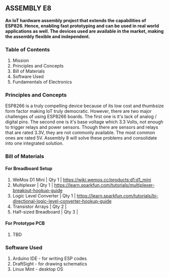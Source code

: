 ## ASSEMBLY E8
**An IoT hardware assembly project that extends the capabilities of ESP826. Hence, enabling fast prototyping and can be used in real world applications as well. The devices used are available in the market, making the assembly flexible and independent.**

### Table of Contents
1. Mission
2. Principles and Concepts
3. Bill of Materials
4. Software Used
5. Fundamentals of Electronics

### Principles and Concepts
ESP8266 is a truly compelling device because of its low cost and thumbsize form factor making IoT truly democratic. However, there are two major challenges of using ESP8266 boards. The first one is it's lack of analog / digital pins. The second one is it's base voltage which 3.3 Volts, not enough to trigger relays and power sensors. Though there are sensors and relays that are rated 3.3V, they are not commonly available. The most common ones are rated 5V. Assembly 8 will solve these problems and consolidate into one integrated solution.

### Bill of Materials
#### For Breadboard Setup 
1. WeMos D1 Mini | Qty 1 | https://wiki.wemos.cc/products:d1:d1_mini
2. Multiplexer | Qty 1 | https://learn.sparkfun.com/tutorials/multiplexer-breakout-hookup-guide
3. Logic Level Converter | Qty 1 | https://learn.sparkfun.com/tutorials/bi-directional-logic-level-converter-hookup-guide
4. Transistor Arrays | Qty 2 | 
5. Half-sized Breadboard | Qty 3 |
#### For Prototype PCB
1. TBD

### Software Used
1. Arduino IDE - for writing ESP codes
2. DraftSight - for drawing schematics
3. Linux Mint - desktop OS




